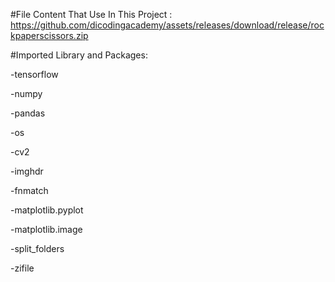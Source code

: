 #File Content That Use In This Project :
https://github.com/dicodingacademy/assets/releases/download/release/rockpaperscissors.zip

#Imported Library and Packages:

-tensorflow

-numpy

-pandas

-os

-cv2

-imghdr

-fnmatch

-matplotlib.pyplot

-matplotlib.image

-split_folders

-zifile
